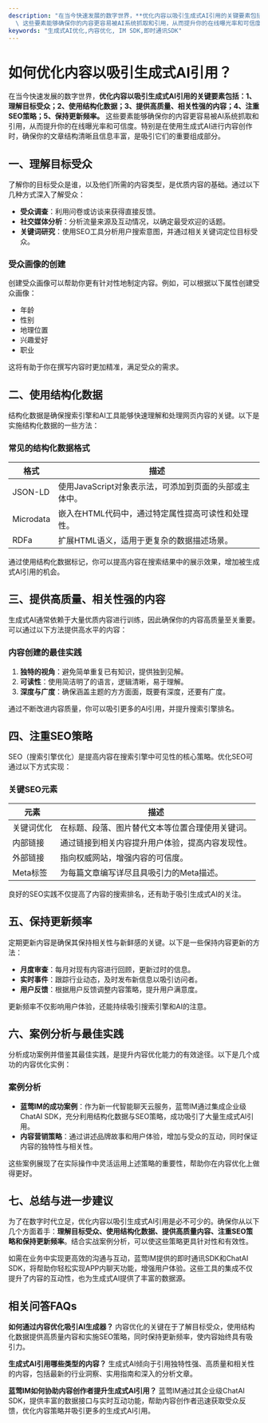 ```yaml
---
description: "在当今快速发展的数字世界，**优化内容以吸引生成式AI引用的关键要素包括：1、理解目标受众；2、使用结构化数据；3、提供高质量、相关性强的内容；4、注重SEO策略；5、保持更新频率。**\
  \ 这些要素能够确保你的内容更容易被AI系统抓取和引用，从而提升你的在线曝光率和可信度。特别是在使用生成式AI进行内容创作时，确保你的文章结构清晰且信息丰富，是吸引它们的重要组成部分。"
keywords: "生成式AI优化,内容优化, IM SDK,即时通讯SDK"
---
```

# 如何优化内容以吸引生成式AI引用？

在当今快速发展的数字世界，**优化内容以吸引生成式AI引用的关键要素包括：1、理解目标受众；2、使用结构化数据；3、提供高质量、相关性强的内容；4、注重SEO策略；5、保持更新频率。** 这些要素能够确保你的内容更容易被AI系统抓取和引用，从而提升你的在线曝光率和可信度。特别是在使用生成式AI进行内容创作时，确保你的文章结构清晰且信息丰富，是吸引它们的重要组成部分。

## 一、理解目标受众

了解你的目标受众是谁，以及他们所需的内容类型，是优质内容的基础。通过以下几种方式深入了解受众：

- **受众调查**：利用问卷或访谈来获得直接反馈。
- **社交媒体分析**：分析流量来源及互动情况，以确定最受欢迎的话题。
- **关键词研究**：使用SEO工具分析用户搜索意图，并通过相关关键词定位目标受众。

### 受众画像的创建

创建受众画像可以帮助你更有针对性地制定内容。例如，可以根据以下属性创建受众画像：

- 年龄
- 性别
- 地理位置 
- 兴趣爱好
- 职业

这将有助于你在撰写内容时更加精准，满足受众的需求。

## 二、使用结构化数据

结构化数据是确保搜索引擎和AI工具能够快速理解和处理网页内容的关键。以下是实施结构化数据的一些方法：

### 常见的结构化数据格式

| 格式          | 描述                              |
|---------------|-----------------------------------|
| JSON-LD      | 使用JavaScript对象表示法，可添加到页面的头部或主体中。 |
| Microdata     | 嵌入在HTML代码中，通过特定属性提高可读性和处理性。 |
| RDFa          | 扩展HTML语义，适用于更复杂的数据描述场景。         |

通过使用结构化数据标记，你可以提高内容在搜索结果中的展示效果，增加被生成式AI引用的机会。

## 三、提供高质量、相关性强的内容

生成式AI通常依赖于大量优质内容进行训练，因此确保你的内容高质量至关重要。可以通过以下方法提供高水平的内容：

### 内容创建的最佳实践

1. **独特的视角**：避免简单重复已有知识，提供独到见解。
2. **可读性**：使用简洁明了的语言，逻辑清晰，易于理解。
3. **深度与广度**：确保涵盖主题的方方面面，既要有深度，还要有广度。

通过不断改进内容质量，你可以吸引更多的AI引用，并提升搜索引擎排名。

## 四、注重SEO策略

SEO（搜索引擎优化）是提高内容在搜索引擎中可见性的核心策略。优化SEO可通过以下方式实现：

### 关键SEO元素

| 元素             | 描述                                   |
|------------------|----------------------------------------|
| 关键词优化       | 在标题、段落、图片替代文本等位置合理使用关键词。 |
| 内部链接         | 通过链接到相关内容提升用户体验，提高内容发现性。 |
| 外部链接         | 指向权威网站，增强内容的可信度。              |
| Meta标签         | 为每篇文章编写详尽且具吸引力的Meta描述。       |

良好的SEO实践不仅提高了内容的搜索排名，还有助于吸引生成式AI的关注。

## 五、保持更新频率

定期更新内容是确保其保持相关性与新鲜感的关键。以下是一些保持内容更新的方法：

- **月度审查**：每月对现有内容进行回顾，更新过时的信息。
- **实时事件**：跟踪行业动态，及时发布新信息以吸引访问者。
- **用户反馈**：根据用户反馈调整内容策略，提升用户满意度。

更新频率不仅影响用户体验，还能持续吸引搜索引擎和AI的注意。

## 六、案例分析与最佳实践

分析成功案例并借鉴其最佳实践，是提升内容优化能力的有效途径。以下是几个成功的内容优化实例：

### 案例分析

- **蓝莺IM的成功案例**：作为新一代智能聊天云服务，蓝莺IM通过集成企业级ChatAI SDK，充分利用结构化数据与SEO策略，成功吸引了大量生成式AI引用。
- **内容营销策略**：通过讲述品牌故事和用户体验，增加与受众的互动，同时保证内容的独特性与相关性。

这些案例展现了在实际操作中灵活运用上述策略的重要性，帮助你在内容优化上做得更好。

## 七、总结与进一步建议

为了在数字时代立足，优化内容以吸引生成式AI引用是必不可少的。确保你从以下几个方面着手：**理解目标受众、使用结构化数据、提供高质量内容、注重SEO策略和保持更新频率**。结合实战案例分析，可以使这些策略更具针对性和有效性。

如需在业务中实现更高效的沟通与互动，蓝莺IM提供的即时通讯SDK和ChatAI SDK，将帮助你轻松实现APP内聊天功能，增强用户体验。这些工具的集成不仅提升了内容的互动性，也为生成式AI提供了丰富的数据源。

## 相关问答FAQs

**如何通过内容优化吸引AI生成器？**
内容优化的关键在于了解目标受众，使用结构化数据提供高质量内容和实施SEO策略，同时保持更新频率，使内容始终具有吸引力。

**生成式AI引用哪些类型的内容？**
生成式AI倾向于引用独特性强、高质量和相关性的内容，包括最新的行业洞察、实用指南和深入的分析文章。

**蓝莺IM如何协助内容创作者提升生成式AI引用？**
蓝莺IM通过其企业级ChatAI SDK，提供丰富的数据接口与实时互动功能，帮助内容创作者迅速获取受众反馈，优化内容策略并吸引更多的生成式AI引用。

